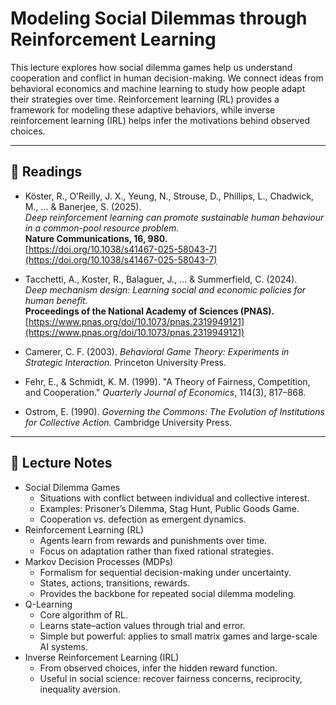 # Modeling Social Dilemmas through Reinforcement Learning

This lecture explores how social dilemma games help us understand cooperation and conflict in human decision-making. 
We connect ideas from behavioral economics and machine learning to study how people adapt their strategies over time. Reinforcement learning (RL) provides a framework for modeling these adaptive behaviors, while inverse reinforcement learning (IRL) helps infer the motivations behind observed choices.

---

## 📖 Readings

- Köster, R., O’Reilly, J. X., Yeung, N., Strouse, D., Phillips, L., Chadwick, M., … & Banerjee, S. (2025).  
  *Deep reinforcement learning can promote sustainable human behaviour in a common-pool resource problem.*  
  **Nature Communications, 16, 980.**  
  [https://doi.org/10.1038/s41467-025-58043-7](https://doi.org/10.1038/s41467-025-58043-7)  

- Tacchetti, A., Koster, R., Balaguer, J., … & Summerfield, C. (2024).  
  *Deep mechanism design: Learning social and economic policies for human benefit.*  
  **Proceedings of the National Academy of Sciences (PNAS).**  
  [https://www.pnas.org/doi/10.1073/pnas.2319949121](https://www.pnas.org/doi/10.1073/pnas.2319949121)  


- Camerer, C. F. (2003). *Behavioral Game Theory: Experiments in Strategic Interaction.* Princeton University Press.
- Fehr, E., & Schmidt, K. M. (1999). "A Theory of Fairness, Competition, and Cooperation." *Quarterly Journal of Economics*, 114(3), 817–868.
- Ostrom, E. (1990). *Governing the Commons: The Evolution of Institutions for Collective Action.* Cambridge University Press.  

---
## 📘 Lecture Notes

- Social Dilemma Games
   - Situations with conflict between individual and collective interest.  
   - Examples: Prisoner’s Dilemma, Stag Hunt, Public Goods Game.  
   - Cooperation vs. defection as emergent dynamics.
- Reinforcement Learning (RL)
   - Agents learn from rewards and punishments over time.  
   - Focus on adaptation rather than fixed rational strategies.
- Markov Decision Processes (MDPs)
   - Formalism for sequential decision-making under uncertainty.  
   - States, actions, transitions, rewards.  
   - Provides the backbone for repeated social dilemma modeling.
- Q-Learning
   - Core algorithm of RL.  
   - Learns state–action values through trial and error.  
   - Simple but powerful: applies to small matrix games and large-scale AI systems.
- Inverse Reinforcement Learning (IRL)
   - From observed choices, infer the hidden reward function.  
   - Useful in social science: recover fairness concerns, reciprocity, inequality aversion.  


